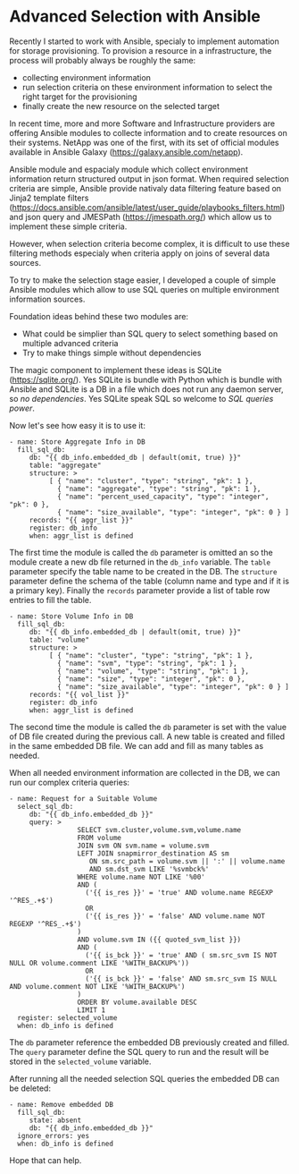 # Advanced Selection with Ansible

Recently I started to work with Ansible, specialy to implement automation for storage provisioning. To provision a resource in a infrastructure, the process will probably always be roughly the same:

- collecting environment information
- run selection criteria on these environment information to select the right target for the provisioning
- finally create the new resource on the selected target

In recent time, more and more Software and Infrastructure providers are offering Ansible modules to collecte information and to create resources on their systems. NetApp was one of the first, with its set of official modules available in Ansible Galaxy (https://galaxy.ansible.com/netapp).

Ansible module and espacialy module which collect environment information return structured output in json format. When required selection criteria are simple, Ansible provide nativaly data filtering feature based on Jinja2 template filters (https://docs.ansible.com/ansible/latest/user_guide/playbooks_filters.html) and json query and JMESPath (https://jmespath.org/) which allow us to implement these simple criteria.

However, when selection criteria become complex, it is difficult to use these filtering methods especialy when criteria apply on joins of several data sources.

To try to make the selection stage easier, I developed a couple of simple Ansible modules which allow to use SQL queries on multiple environment information sources.

Foundation ideas behind these two modules are:

- What could be simplier than SQL query to select something based on multiple advanced criteria
- Try to make things simple without dependencies

The magic component to implement these ideas is SQLite (https://sqlite.org/). Yes SQLite is bundle with Python which is bundle with Ansible and SQLite is a DB in a file which does not run any daemon server, so *no dependencies*. Yes SQLite speak SQL so welcome to *SQL queries power*.

Now let's see how easy it is to use it:

```
- name: Store Aggregate Info in DB
  fill_sql_db:
     db: "{{ db_info.embedded_db | default(omit, true) }}"
     table: "aggregate"
     structure: >
          [ { "name": "cluster", "type": "string", "pk": 1 },
            { "name": "aggregate", "type": "string", "pk": 1 },
            { "name": "percent_used_capacity", "type": "integer", "pk": 0 },
            { "name": "size_available", "type": "integer", "pk": 0 } ]
     records: "{{ aggr_list }}"
     register: db_info
     when: aggr_list is defined
```
	 
The first time the module is called the `db` parameter is omitted an so the module create a new db file returned in the `db_info` variable. The `table` parameter specify the table name to be created in the DB. The `structure` parameter define the schema of the table (column name and type and if it is a primary key). Finally the `records` parameter provide a list of table row entries to fill the table.

```
- name: Store Volume Info in DB
  fill_sql_db:
     db: "{{ db_info.embedded_db | default(omit, true) }}"
     table: "volume"
     structure: >
          [ { "name": "cluster", "type": "string", "pk": 1 },
            { "name": "svm", "type": "string", "pk": 1 },
            { "name": "volume", "type": "string", "pk": 1 },
            { "name": "size", "type": "integer", "pk": 0 },
            { "name": "size_available", "type": "integer", "pk": 0 } ]
     records: "{{ vol_list }}"
     register: db_info
     when: aggr_list is defined
```

The second time the module is called the `db` parameter is set with the value of DB file created during the previous call. A new table is created and filled in the same embedded DB file. We can add and fill as many tables as needed.

When all needed environment information are collected in the DB, we can run our complex criteria queries:

```
- name: Request for a Suitable Volume
  select_sql_db:
     db: "{{ db_info.embedded_db }}"
     query: >
                 SELECT svm.cluster,volume.svm,volume.name
                 FROM volume
                 JOIN svm ON svm.name = volume.svm
                 LEFT JOIN snapmirror_destination AS sm
                    ON sm.src_path = volume.svm || ':' || volume.name
                    AND sm.dst_svm LIKE '%svmbck%'
                 WHERE volume.name NOT LIKE '%00'
                 AND (
                   ('{{ is_res }}' = 'true' AND volume.name REGEXP '^RES_.+$')
                   OR
                   ('{{ is_res }}' = 'false' AND volume.name NOT REGEXP '^RES_.+$')
                 )
                 AND volume.svm IN ({{ quoted_svm_list }})
                 AND (
                   ('{{ is_bck }}' = 'true' AND ( sm.src_svm IS NOT NULL OR volume.comment LIKE '%WITH_BACKUP%'))
                   OR
                   ('{{ is_bck }}' = 'false' AND sm.src_svm IS NULL AND volume.comment NOT LIKE '%WITH_BACKUP%')
                 )
                 ORDER BY volume.available DESC
                 LIMIT 1
  register: selected_volume
  when: db_info is defined
```

The `db` parameter reference the embedded DB previously created and filled. The `query` parameter define the SQL query to run and the result will be stored in the `selected_volume` variable.

After running all the needed selection SQL queries the embedded DB can be deleted:

```
- name: Remove embedded DB
  fill_sql_db:
     state: absent
     db: "{{ db_info.embedded_db }}"
  ignore_errors: yes
  when: db_info is defined
```

Hope that can help.
